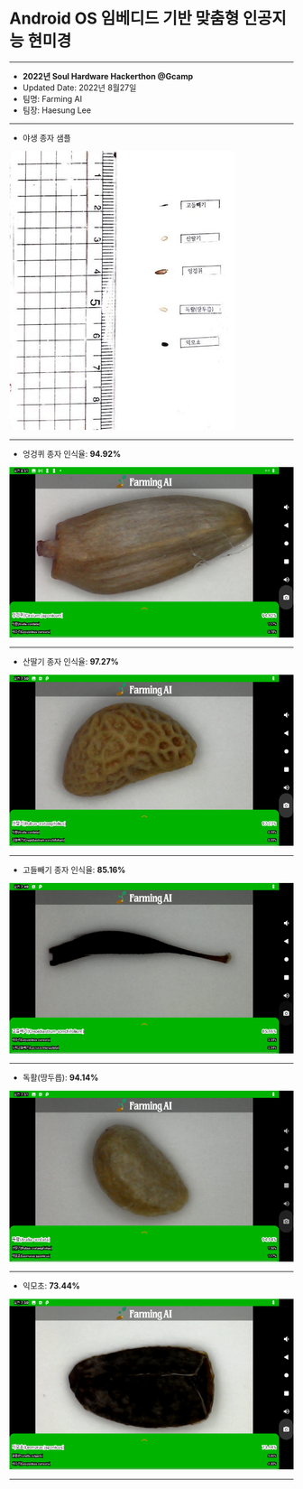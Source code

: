 # Android OS 임베디드 기반 맞춤형 인공지능 현미경

***

* <b>2022년 Soul Hardware Hackerthon @Gcamp</b>
* Updated Date: 2022년 8월27일 
* 팀명: Farming AI
* 팀장: Haesung Lee

***

* 야생 종자 샘플

![wild seed sample](https://raw.githubusercontent.com/rugfk/AI_Microscope/main/images/01_wild_seeds_sample.jpg)


***

* 엉겅퀴 종자 인식율: <b>94.92%</b> 

![view](https://raw.githubusercontent.com/rugfk/AI_Microscope/main/images/sample.png)

***

* 산딸기 종자 인식율: <b>97.27%</b> 

![02](https://raw.githubusercontent.com/rugfk/AI_Microscope/main/images/sample02.png)

***

* 고들빼기 종자 인식율: <b>85.16%</b> 

![03](https://raw.githubusercontent.com/rugfk/AI_Microscope/main/images/sample03.png)

***

* 독활(땅두릅): <b>94.14%</b>

![04](https://raw.githubusercontent.com/rugfk/AI_Microscope/main/images/sample04.png)

***

* 익모초: <b>73.44%</b>

![05](https://raw.githubusercontent.com/rugfk/AI_Microscope/main/images/sample05.png)

***

